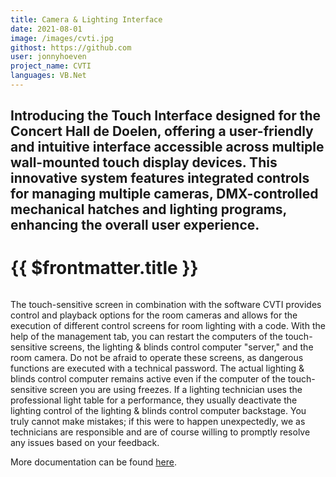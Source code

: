 ```yaml
---
title: Camera & Lighting Interface
date: 2021-08-01
image: /images/cvti.jpg
githost: https://github.com
user: jonnyhoeven
project_name: CVTI
languages: VB.Net
---
```

Introducing the Touch Interface designed for the Concert Hall de Doelen, offering a user-friendly and intuitive
interface accessible across multiple wall-mounted touch display devices. This innovative system features integrated
controls for managing multiple cameras, DMX-controlled mechanical hatches and lighting programs, enhancing the overall
user experience.
---

# {{ $frontmatter.title }}

<img :src="$frontmatter.image" class="articleImage">

The touch-sensitive screen in combination with the software CVTI provides control and playback options for the room
cameras and allows for the execution of different control screens for room lighting with a code. With the help of the
management tab, you can restart the computers of the touch-sensitive screens, the lighting & blinds control computer 
"server," and the room camera. Do not be afraid to operate these screens, as dangerous functions are executed with a
technical password. The actual lighting & blinds control computer remains active even if the computer of the
touch-sensitive screen you are using freezes. If a lighting technician uses the professional light table for a
performance, they usually deactivate the lighting control of the lighting & blinds control computer backstage. You truly
cannot make mistakes; if this were to happen unexpectedly, we as technicians are responsible and are of course willing
to promptly resolve any issues based on your feedback.

More documentation can be found [here](https://github.com/jonnyhoeven/CVTI/blob/master/doc/Documentatie%20CVTI.htm).

